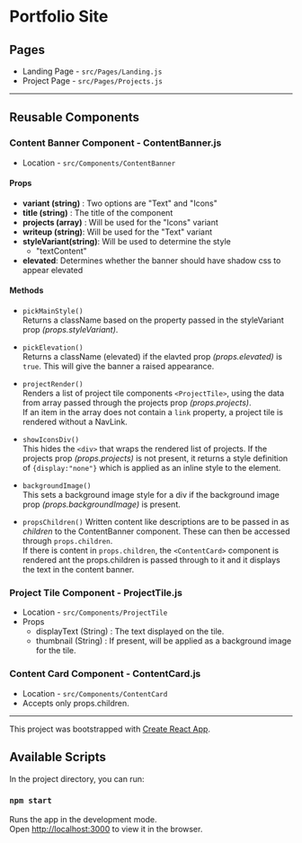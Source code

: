 # Portfolio Site

## Pages
* Landing Page - `src/Pages/Landing.js`
* Project Page - `src/Pages/Projects.js`

***

## Reusable Components

### **Content Banner Component** - ContentBanner.js
* Location - `src/Components/ContentBanner`
#### Props
  * **variant (string)** : Two options are "Text" and "Icons"
  * **title (string)** : The title of the component
  * **projects (array)** : Will be used for the "Icons" variant 
  * **writeup (string)**: Will be used for the "Text" variant
  * **styleVariant(string)**: Will be used to determine the style 
    * "textContent"
  * **elevated**: Determines whether the banner should have shadow css to appear elevated

#### Methods
* `pickMainStyle()`<br>
Returns a className based on the property passed in the styleVariant prop *(props.styleVariant)*.
  
* `pickElevation()` <br>
  Returns a className (elevated) if the elavted prop *(props.elevated)* is `true`. This will give the banner a raised appearance. 

* `projectRender()`<br>
Renders a list of project tile components `<ProjectTile>`, using the data from array passed through the projects prop *(props.projects)*. <br>
If an item in the array does not contain a `link` property, a project tile is rendered without a NavLink. 

* `showIconsDiv()`<br>
This hides the `<div>` that wraps the rendered list of projects. If the projects prop *(props.projects)* is not present, it returns a style definition of `{display:"none"}` which is applied as an inline style to the element. 

* `backgroundImage()`<br>
This sets a background image style for a div if the background image prop *(props.backgroundImage)* is present. 

* `propsChildren()`
Written content like descriptions are to be passed in as *children* to the ContentBanner component. These can then be accessed through `props.children`. <br>
If there is content in `props.children`, the `<ContentCard>` component is rendered ant the props.children is passed through to it and it displays the text in the content banner. 


### **Project Tile Component** - ProjectTile.js
* Location - `src/Components/ProjectTile`
* Props
  * displayText (String) : The text displayed on the tile. 
  * thumbnail (String) : If present, will be applied as a background image for the tile. 

### **Content Card Component** - ContentCard.js
* Location - `src/Components/ContentCard`
* Accepts only props.children. 

***


This project was bootstrapped with [Create React App](https://github.com/facebook/create-react-app).

## Available Scripts

In the project directory, you can run:

### `npm start`

Runs the app in the development mode.<br>
Open [http://localhost:3000](http://localhost:3000) to view it in the browser.


